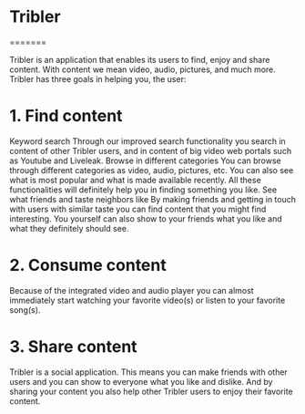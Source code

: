 # Tribler
=======

Tribler is an application that enables its users to find, enjoy and share content. With content we mean video, audio, pictures, and much more. Tribler has three goals in helping you, the user:

# 1. Find content

Keyword search
Through our improved search functionality you search in content of other Tribler users, and in content of big video web portals such as Youtube and Liveleak.
Browse in different categories
You can browse through different categories as video, audio, pictures, etc. You can also see what is most popular and what is made available recently. All these functionalities will definitely help you in finding something you like.
See what friends and taste neighbors like
By making friends and getting in touch with users with similar taste you can find content that you might find interesting. You yourself can also show to your friends what you like and what they definitely should see.

# 2. Consume content

Because of the integrated video and audio player you can almost immediately start watching your favorite video(s) or listen to your favorite song(s).

# 3. Share content
Tribler is a social application. This means you can make friends with other users and you can show to everyone what you like and dislike. And by sharing your content you also help other Tribler users to enjoy their favorite content.